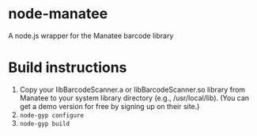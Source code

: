 # node-manatee

A node.js wrapper for the Manatee barcode library

# Build instructions

1. Copy your libBarcodeScanner.a or libBarcodeScanner.so library from Manatee
to your system library directory (e.g., /usr/local/lib).
(You can get a demo version for free by signing up on their site.)
2. ```node-gyp configure```
3. ```node-gyp build```
